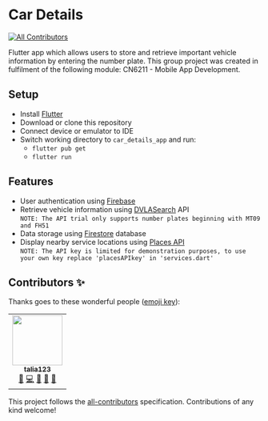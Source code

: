 # Car Details
<!-- ALL-CONTRIBUTORS-BADGE:START - Do not remove or modify this section -->
[![All Contributors](https://img.shields.io/badge/all_contributors-1-orange.svg?style=flat-square)](#contributors-)
<!-- ALL-CONTRIBUTORS-BADGE:END -->
Flutter app which allows users to store and retrieve important vehicle information
by entering the number plate. This group project was created in fulfilment of the following module: CN6211 - 
Mobile App Development.

## Setup
- Install [Flutter](https://flutter.dev/docs/get-started/install)
- Download or clone this repository
- Connect device or emulator to IDE
- Switch working directory to `car_details_app` and run:
    - `flutter pub get`
    - `flutter run`

## Features
- User authentication using [Firebase](https://firebase.google.com/docs/flutter/setup?platform=android)
- Retrieve vehicle information using 
[DVLASearch](http://api.vehicle-search.co.uk/#/Search/Licence_Plate) API <br>
`NOTE: The API trial only supports number plates beginning with MT09 and FH51`
- Data storage using [Firestore](https://firebase.flutter.dev/docs/firestore/usage/) database
- Display nearby service locations using [Places API](https://developers.google.com/maps/documentation/places/web-service/overview) 
<br> `NOTE: The API key is limited for demonstration purposes, to use your own
key replace 'placesAPIkey' in 'services.dart'`
## Contributors ✨

Thanks goes to these wonderful people ([emoji key](https://allcontributors.org/docs/en/emoji-key)):

<!-- ALL-CONTRIBUTORS-LIST:START - Do not remove or modify this section -->
<!-- prettier-ignore-start -->
<!-- markdownlint-disable -->
<table>
  <tr>
    <td align="center"><a href="https://github.com/talia123"><img src="https://avatars.githubusercontent.com/u/36270763?v=4?s=100" width="100px;" alt=""/><br /><sub><b>talia123</b></sub></a><br /><a href="#ideas-talia123" title="Ideas, Planning, & Feedback">🤔</a> <a href="https://github.com/ahm3di/car_details_app/commits?author=talia123" title="Code">💻</a> <a href="#design-talia123" title="Design">🎨</a> <a href="#userTesting-talia123" title="User Testing">📓</a> <a href="https://github.com/ahm3di/car_details_app/commits?author=talia123" title="Documentation">📖</a></td>
  </tr>
</table>

<!-- markdownlint-restore -->
<!-- prettier-ignore-end -->

<!-- ALL-CONTRIBUTORS-LIST:END -->

This project follows the [all-contributors](https://github.com/all-contributors/all-contributors) specification. Contributions of any kind welcome!
